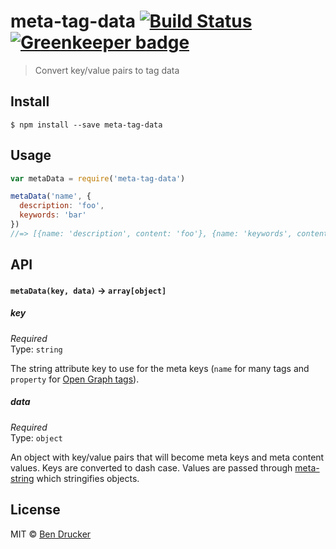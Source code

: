 # meta-tag-data [![Build Status](https://travis-ci.org/bendrucker/meta-tag-data.svg?branch=master)](https://travis-ci.org/bendrucker/meta-tag-data) [![Greenkeeper badge](https://badges.greenkeeper.io/bendrucker/meta-tag-data.svg)](https://greenkeeper.io/)

> Convert key/value pairs to <meta> tag data


## Install

```
$ npm install --save meta-tag-data
```


## Usage

```js
var metaData = require('meta-tag-data')

metaData('name', {
  description: 'foo',
  keywords: 'bar'  
})
//=> [{name: 'description', content: 'foo'}, {name: 'keywords', content: 'bar'}]
```

## API

#### `metaData(key, data)` -> `array[object]`

##### key

*Required*  
Type: `string`

The string attribute key to use for the meta keys (`name` for many tags and `property` for [Open Graph tags](https://github.com/bendrucker/open-graph-meta)).

##### data

*Required*  
Type: `object`

An object with key/value pairs that will become meta keys and meta content values. Keys are converted to dash case. Values are passed through [meta-string](https://github.com/bendrucker/meta-string) which stringifies objects.


## License

MIT © [Ben Drucker](http://bendrucker.me)
